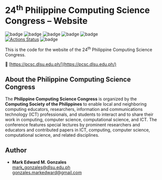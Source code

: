 # 24<sup>th</sup> Philippine Computing Science Congress &ndash; Website
![badge][badge-html5]
![badge][badge-bootstrap]
![badge][badge-js]
![badge][badge-jquery] 
![badge][badge-apache] <br>
[![Actions Status](https://github.com/memgonzales/pcsc-2024-website/workflows/Deploy%20website/badge.svg)](https://github.com/memgonzales/pcsc-2024-website/actions)
![badge][badge-github-actions]

This is the code for the website of the 24<sup>th</sup> Philippine Computing Science Congress.

🔗 [https://pcsc.dlsu.edu.ph/](https://pcsc.dlsu.edu.ph/)

## About the Philippine Computing Science Congress

The **Philippine Computing Science Congress** is organized by the **Computing Society of the Philippines** to enable local and neighboring computing educators, researchers, information and communications technology (ICT) professionals, and students to interact and to share their work in computing, computer science, computational science, and ICT. The conference features special lectures by prominent researchers and educators and contributed papers in ICT, computing, computer science, computational science, and related disciplines.

## Author

-   <b>Mark Edward M. Gonzales</b> <br/>
    mark_gonzales@dlsu.edu.ph <br/>
    gonzales.markedward@gmail.com

[badge-html5]: https://img.shields.io/badge/html5-%23E34F26.svg?style=flat&logo=html5&logoColor=white
[badge-bootstrap]: https://img.shields.io/badge/bootstrap-%23563D7C.svg?style=flat&logo=bootstrap&logoColor=white
[badge-js]: https://img.shields.io/badge/javascript-%23323330.svg?style=flate&logo=javascript&logoColor=%23F7DF1E
[badge-jquery]: https://img.shields.io/badge/jquery-%230769AD.svg?style=flat&logo=jquery&logoColor=white
[badge-apache]: https://img.shields.io/badge/Apache-D22128?style=flat&logo=Apache&logoColor=white
[badge-github-actions]: https://img.shields.io/badge/GitHub_Actions-2088FF?style=flat&logo=github-actions&logoColor=white
